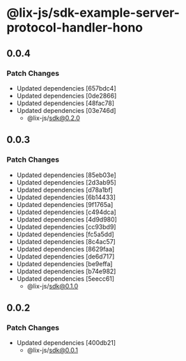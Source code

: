 # @lix-js/sdk-example-server-protocol-handler-hono

## 0.0.4

### Patch Changes

- Updated dependencies [657bdc4]
- Updated dependencies [0de2866]
- Updated dependencies [48fac78]
- Updated dependencies [03e746d]
  - @lix-js/sdk@0.2.0

## 0.0.3

### Patch Changes

- Updated dependencies [85eb03e]
- Updated dependencies [2d3ab95]
- Updated dependencies [d78a1bf]
- Updated dependencies [6b14433]
- Updated dependencies [9f1765a]
- Updated dependencies [c494dca]
- Updated dependencies [4d9d980]
- Updated dependencies [cc93bd9]
- Updated dependencies [fc5a5dd]
- Updated dependencies [8c4ac57]
- Updated dependencies [8629faa]
- Updated dependencies [de6d717]
- Updated dependencies [be9effa]
- Updated dependencies [b74e982]
- Updated dependencies [5eecc61]
  - @lix-js/sdk@0.1.0

## 0.0.2

### Patch Changes

- Updated dependencies [400db21]
  - @lix-js/sdk@0.0.1
